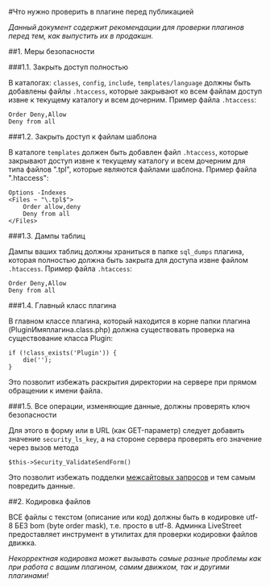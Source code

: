 #Что нужно проверить в плагине перед публикацией

*Данный документ содержит рекомендации для проверки плагинов перед тем, как выпустить их в продакшн.*

##1. Меры безопасности

###1.1. Закрыть доступ полностью

В каталогах: `classes`, `config`, `include`, `templates/language` должны быть добавлены файлы `.htaccess`, которые закрывают ко всем файлам доступ извне к текущему каталогу и всем дочерним. Пример файла `.htaccess`:
~~~
Order Deny,Allow
Deny from all
~~~

###1.2. Закрыть доступ к файлам шаблона

В каталоге `templates` должен быть добавлен файл `.htaccess`, которые закрывают доступ извне к текущему каталогу и всем дочерним для типа файлов ".tpl", которые являются файлами шаблона. Пример файла ".htaccess":
~~~
Options -Indexes
<Files ~ "\.tpl$">
    Order allow,deny
    Deny from all
</Files>
~~~

###1.3. Дампы таблиц

Дампы ваших таблиц должны храниться в папке `sql_dumps` плагина, которая полностью должна быть закрыта для доступа извне файлом `.htaccess`. Пример файла `.htaccess`:
~~~
Order Deny,Allow
Deny from all
~~~

###1.4. Главный класс плагина

В главном классе плагина, который находится в корне папки плагина (PluginИмяплагина.class.php) должна существовать проверка на существование класса Plugin:
~~~
if (!class_exists('Plugin')) {
	die('');
}
~~~
Это позволит избежать раскрытия директории на сервере при прямом обращении к имени файла.

###1.5. Все операции, изменяющие данные, должны проверять ключ безопасности

Для этого в форму или в URL (как GET-параметр) следует добавить значение `security_ls_key`, а на стороне сервера проверять его значение через вызов метода
~~~
$this->Security_ValidateSendForm()
~~~
Это позволит избежать подделки [межсайтовых запросов](http://ru.wikipedia.org/wiki/%D0%9F%D0%BE%D0%B4%D0%B4%D0%B5%D0%BB%D0%BA%D0%B0_%D0%BC%D0%B5%D0%B6%D1%81%D0%B0%D0%B9%D1%82%D0%BE%D0%B2%D1%8B%D1%85_%D0%B7%D0%B0%D0%BF%D1%80%D0%BE%D1%81%D0%BE%D0%B2 "Описание CSRF в википедии") и тем самым повредить данные.

##2. Кодировка файлов

ВСЕ файлы с текстом (описание или код) должны быть в кодировке utf-8 БЕЗ bom (byte order mask), т.е. просто в utf-8.
Админка LiveStreet предоставляет инструмент в утилитах для проверки кодировки файлов движка.

*Некорректная кодировка может вызывать самые разные проблемы как при работа с вашим плагином, самим движком, так и другими плагинами!*
